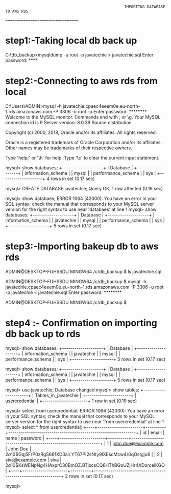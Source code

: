                                                         IMPORTING DATABASE TO AWS RDS
                                                        ================================
step1:-Taking local db back up
================================
C:\db_backup>mysqldump -u root -p javatechie  >  javatechie.sql
Enter password: ****

step2:-Connecting to aws rds from local
=====================================================
C:\Users\ADMIN>mysql -h javatechie.cpaec4eeem0e.eu-north-1.rds.amazonaws.com  -P 3306 -u root -p
Enter password: ********
Welcome to the MySQL monitor.  Commands end with ; or \g.
Your MySQL connection id is 9
Server version: 8.0.39 Source distribution

Copyright (c) 2000, 2018, Oracle and/or its affiliates. All rights reserved.

Oracle is a registered trademark of Oracle Corporation and/or its
affiliates. Other names may be trademarks of their respective
owners.

Type 'help;' or '\h' for help. Type '\c' to clear the current input statement.

mysql> show databases;
+--------------------+
| Database           |
+--------------------+
| information_schema |
| mysql              |
| performance_schema |
| sys                |
+--------------------+
4 rows in set (0.17 sec)

mysql> CREATE DATABASE javatechie;
Query OK, 1 row affected (0.19 sec)

mysql> show databaes;
ERROR 1064 (42000): You have an error in your SQL syntax; check the manual that corresponds to your MySQL server version for the right syntax to use near 'databaes' at line 1
mysql> show databases;
+--------------------+
| Database           |
+--------------------+
| information_schema |
| javatechie         |
| mysql              |
| performance_schema |
| sys                |
+--------------------+
5 rows in set (0.17 sec)


step3:-Importing bakeup db to aws rds
============================================================================================================
ADMIN@DESKTOP-FUHSSDU MINGW64 /c/db_backup
$ ls
javatechie.sql

ADMIN@DESKTOP-FUHSSDU MINGW64 /c/db_backup
$ mysql -h javatechie.cpaec4eeem0e.eu-north-1.rds.amazonaws.com  -P 3306 -u root -p javatechie < javatechie.sql
Enter password: ********

ADMIN@DESKTOP-FUHSSDU MINGW64 /c/db_backup
$



step4 :- Confirmation on importing  db back up to  rds
===============================================================================================================
mysql> show databases;
+--------------------+
| Database           |
+--------------------+
| information_schema |
| javatechie         |
| mysql              |
| performance_schema |
| sys                |
+--------------------+
5 rows in set (0.17 sec)

mysql> show databases;
+--------------------+
| Database           |
+--------------------+
| information_schema |
| javatechie         |
| mysql              |
| performance_schema |
| sys                |
+--------------------+
5 rows in set (0.17 sec)

mysql> use javatechie;
Database changed
mysql> show tables;
+----------------------+
| Tables_in_javatechie |
+----------------------+
| usercredential       |
+----------------------+
1 row in set (0.19 sec)

mysql> select from usercredential;
ERROR 1064 (42000): You have an error in your SQL syntax; check the manual that corresponds to your MySQL server version for the right syntax to use near 'from usercredential' at line 1
mysql> select * from usercredential;
+----+----------------------+----------+--------------------------------------------------------------+
| id | email                | name     | password                                                     |
+----+----------------------+----------+--------------------------------------------------------------+
|  1 | john.doe@example.com | John Doe | $2a$10$Gqj5FrP0zRgS66fXD3air.YT67PI2sNty9lXEscMcw4/0qOstgju6 |
|  2 | siva@example.com     | siva     | $2a$10$KsWENpNg4HAxprC30BmOZ.BTjxcsCQ6HThBGoUZjHr4XDorcelKGO |
+----+----------------------+----------+--------------------------------------------------------------+
2 rows in set (0.17 sec)

mysql>